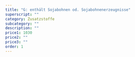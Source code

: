```yaml
---
title: "G: enthält Sojabohnen od. Sojabohnenerzeugnisse"
superscript: ""
category: Zusatzstoffe
subcategory: ""
description: ""
price1: 1030
price2: ""
price3: ""
order: 1
---
```

